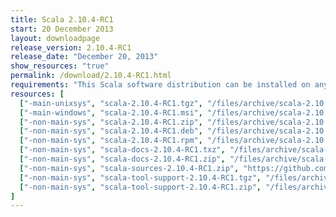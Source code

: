 ```yaml
---
title: Scala 2.10.4-RC1
start: 20 December 2013
layout: downloadpage
release_version: 2.10.4-RC1
release_date: "December 20, 2013"
show_resources: "true"
permalink: /download/2.10.4-RC1.html
requirements: "This Scala software distribution can be installed on any Unix-like or Windows system. It requires the Java runtime version 1.6 or later, which can be downloaded <a href='http://www.java.com/'>here</a>."
resources: [
  ["-main-unixsys", "scala-2.10.4-RC1.tgz", "/files/archive/scala-2.10.4-RC1.tgz", "Max OS X, Unix, Cygwin", "28.55M"],
  ["-main-windows", "scala-2.10.4-RC1.msi", "/files/archive/scala-2.10.4-RC1.msi", "Windows (msi installer)", "60.00M"],
  ["-non-main-sys", "scala-2.10.4-RC1.zip", "/files/archive/scala-2.10.4-RC1.zip", "Windows", "28.60M"],
  ["-non-main-sys", "scala-2.10.4-RC1.deb", "/files/archive/scala-2.10.4-RC1.deb", "Debian", "24.83M"],
  ["-non-main-sys", "scala-2.10.4-RC1.rpm", "/files/archive/scala-2.10.4-RC1.rpm", "RPM package", "24.83M"],
  ["-non-main-sys", "scala-docs-2.10.4-RC1.txz", "/files/archive/scala-docs-2.10.4-RC1.txz", "API docs", "3.65M"],
  ["-non-main-sys", "scala-docs-2.10.4-RC1.zip", "/files/archive/scala-docs-2.10.4-RC1.zip", "API docs", "32.50M"],
  ["-non-main-sys", "scala-sources-2.10.4-RC1.zip", "https://github.com/scala/scala/archive/v2.10.4-RC1.tar.gz", "sources", ""],
  ["-non-main-sys", "scala-tool-support-2.10.4-RC1.tgz", "/files/archive/scala-tool-support-2.10.4-RC1.tgz", "Scala Tool Support (tgz)", "25K"],
  ["-non-main-sys", "scala-tool-support-2.10.4-RC1.zip", "/files/archive/scala-tool-support-2.10.4-RC1.zip", "Scala Tool Support (zip)", "46K"]
]
---
```



